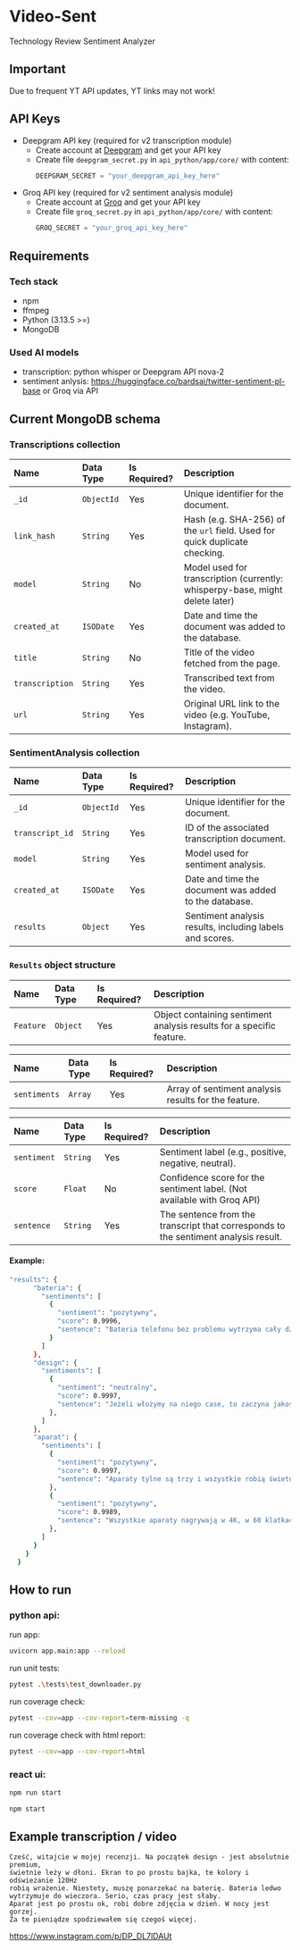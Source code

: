 # Video-Sent

Technology Review Sentiment Analyzer

## Important

Due to frequent YT API updates, YT links may not work!

## API Keys

- Deepgram API key (required for v2 transcription module)
  - Create account at [Deepgram](https://deepgram.com/) and get your API key
  - Create file `deepgram_secret.py` in `api_python/app/core/` with content:
    ```python
    DEEPGRAM_SECRET = "your_deepgram_api_key_here"
    ```
- Groq API key (required for v2 sentiment analysis module)
  - Create account at [Groq](https://www.groq.com/) and get your API key
  - Create file `groq_secret.py` in `api_python/app/core/` with content:
    ```python
    GROQ_SECRET = "your_groq_api_key_here"
    ```

## Requirements

### Tech stack

- npm
- ffmpeg
- Python (3.13.5 >=)
- MongoDB

### Used AI models

- transcription: python whisper or Deepgram API nova-2
- sentiment anlysis: https://huggingface.co/bardsai/twitter-sentiment-pl-base or Groq via API

## Current MongoDB schema

### Transcriptions collection

| Name            | Data Type  | Is Required? | Description                                                                  |
| :-------------- | :--------- | :----------- | :--------------------------------------------------------------------------- |
| `_id`           | `ObjectId` | Yes          | Unique identifier for the document.                                          |
| `link_hash`     | `String`   | Yes          | Hash (e.g. SHA-256) of the `url` field. Used for quick duplicate checking.   |
| `model`         | `String`   | No           | Model used for transcription (currently: whisperpy-base, might delete later) |
| `created_at`    | `ISODate`  | Yes          | Date and time the document was added to the database.                        |
| `title`         | `String`   | No           | Title of the video fetched from the page.                                    |
| `transcription` | `String`   | Yes          | Transcribed text from the video.                                             |
| `url`           | `String`   | Yes          | Original URL link to the video (e.g. YouTube, Instagram).                    |

### SentimentAnalysis collection

| Name            | Data Type  | Is Required? | Description                                              |
| :-------------- | :--------- | :----------- | :------------------------------------------------------- |
| `_id`           | `ObjectId` | Yes          | Unique identifier for the document.                      |
| `transcript_id` | `String`   | Yes          | ID of the associated transcription document.             |
| `model`         | `String`   | Yes          | Model used for sentiment analysis.                       |
| `created_at`    | `ISODate`  | Yes          | Date and time the document was added to the database.    |
| `results`       | `Object`   | Yes          | Sentiment analysis results, including labels and scores. |

### `Results` object structure

| Name      | Data Type | Is Required? | Description                                                          |
| :-------- | :-------- | :----------- | :------------------------------------------------------------------- |
| `Feature` | `Object`  | Yes          | Object containing sentiment analysis results for a specific feature. |

| Name         | Data Type | Is Required? | Description                                          |
| :----------- | :-------- | :----------- | :--------------------------------------------------- |
| `sentiments` | `Array`   | Yes          | Array of sentiment analysis results for the feature. |

| Name        | Data Type | Is Required? | Description                                                                         |
| :---------- | :-------- | :----------- | :---------------------------------------------------------------------------------- |
| `sentiment` | `String`  | Yes          | Sentiment label (e.g., positive, negative, neutral).                                |
| `score`     | `Float`   | No           | Confidence score for the sentiment label. (Not available with Groq API)             |
| `sentence`  | `String`  | Yes          | The sentence from the transcript that corresponds to the sentiment analysis result. |

#### Example:

```bash
"results": {
      "bateria": {
        "sentiments": [
          {
            "sentiment": "pozytywny",
            "score": 0.9996,
            "sentence": "Bateria telefonu bez problemu wytrzyma cały dzień nawet bardzo intensywnego użytkowania."
          }
        ]
      },
      "design": {
        "sentiments": [
          {
            "sentiment": "neutralny",
            "score": 0.9997,
            "sentence": "Jeżeli włożymy na niego case, to zaczyna jakoś wyglądać."
          },
        ]
      },
      "aparat": {
        "sentiments": [
          {
            "sentiment": "pozytywny",
            "score": 0.9997,
            "sentence": "Aparaty tylne są trzy i wszystkie robią świetne jakości zdjęcia."
          },
          {
            "sentiment": "pozytywny",
            "score": 0.9989,
            "sentence": "Wszystkie aparaty nagrywają w 4K, w 60 klatkach na sekundę, w HDR."
          },
        ]
      }
    }
  }
```

## How to run

### python api:

run app:

```bash
uvicorn app.main:app --reload
```

run unit tests:

```bash
pytest .\tests\test_downloader.py
```

run coverage check:

```bash
pytest --cov=app --cov-report=term-missing -q
```

run coverage check with html report:

```bash
pytest --cov=app --cov-report=html
```

### react ui:

```bash
npm run start
```

```bash
npm start
```

## Example transcription / video

```text
Cześć, witajcie w mojej recenzji. Na początek design - jest absolutnie premium,
świetnie leży w dłoni. Ekran to po prostu bajka, te kolory i odświeżanie 120Hz
robią wrażenie. Niestety, muszę ponarzekać na baterię. Bateria ledwo
wytrzymuje do wieczora. Serio, czas pracy jest słaby.
Aparat jest po prostu ok, robi dobre zdjęcia w dzień. W nocy jest gorzej.
Za te pieniądze spodziewałem się czegoś więcej.
```

https://www.instagram.com/p/DP_DL7lDAUt
